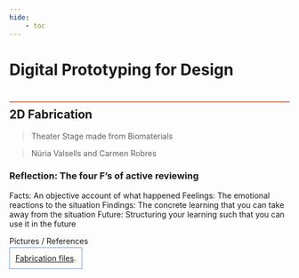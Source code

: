 ```yaml
---
hide:
    - toc
---
```


# Digital Prototyping for Design
<div style="height:2px; background-color: #E17858; margin-top: 40px; margin-bottom: -20px;"></div>

## 2D Fabrication
> Theater Stage made from Biomaterials

> Núria Valsells and Carmen Robres

### Reflection: The four F’s of active reviewing
 Facts: An objective account of what happened 
 Feelings: The emotional reactions to the situation 
 Findings: The concrete learning that you can take away from the situation 
 Future: Structuring your learning such that you can use it in the future 
 
Pictures / References


<span style="background-color: #FFFCFA; padding: 10px; border: 1px solid #699ADA;"> [Fabrication files](https://drive.google.com/drive/folders/1ePaPlaMClO6WwB8KC66vz0l6MqG6qOfN?usp=sharing).</span>
